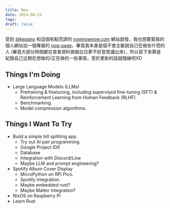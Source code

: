 ```yaml
---
title: Now
date: 2024-06-23
tags:
draft: false
---
```

受到 [@kepano](https://x.com/kepano) 和這個有點荒謬的 [nownownow.com](https://nownownow.com/about) 網站啟發，我也想要幫我的個人網站加一個專屬的 [now page](now.md)，畢竟我本身是個不會主動說自己在做些什麼的人 (畢竟大部分時間都在查查資料做做白日夢不好意思講出來)，所以寫下來算是紀錄自己近期在想做的/正在做的一些事情，至於更新的話就隨緣吧XD

## Things I'm Doing

- Large Language Models (LLMs)
    - Pretraining & finetuning, including supervised fine-tuning (SFT) & Reinforcement Learning from Human Feedback (RLHF).
    - Benchmarking.
    - Model compression algorithms.

## Things I Want To Try

- Build a simple bill splitting app.
    - Try out AI pair programming
    - Google Project IDX
    - Database
    - Integration with Discord/Line
    - Maybe LLM and prompt engineering?
- Spotify Album Cover Display
    - MicroPython on RPi Pico.
    - Spotify integration.
    - Maybe embedded rust?
    - Maybe Matter integration?
- NixOS on Raspberry Pi
- Learn Rust

